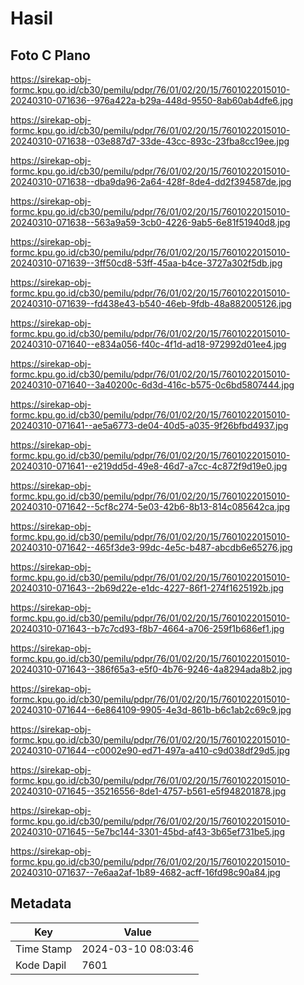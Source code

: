 # Hasil

## Foto C Plano

https://sirekap-obj-formc.kpu.go.id/cb30/pemilu/pdpr/76/01/02/20/15/7601022015010-20240310-071636--976a422a-b29a-448d-9550-8ab60ab4dfe6.jpg

https://sirekap-obj-formc.kpu.go.id/cb30/pemilu/pdpr/76/01/02/20/15/7601022015010-20240310-071638--03e887d7-33de-43cc-893c-23fba8cc19ee.jpg

https://sirekap-obj-formc.kpu.go.id/cb30/pemilu/pdpr/76/01/02/20/15/7601022015010-20240310-071638--dba9da96-2a64-428f-8de4-dd2f394587de.jpg

https://sirekap-obj-formc.kpu.go.id/cb30/pemilu/pdpr/76/01/02/20/15/7601022015010-20240310-071638--563a9a59-3cb0-4226-9ab5-6e81f51940d8.jpg

https://sirekap-obj-formc.kpu.go.id/cb30/pemilu/pdpr/76/01/02/20/15/7601022015010-20240310-071639--3ff50cd8-53ff-45aa-b4ce-3727a302f5db.jpg

https://sirekap-obj-formc.kpu.go.id/cb30/pemilu/pdpr/76/01/02/20/15/7601022015010-20240310-071639--fd438e43-b540-46eb-9fdb-48a882005126.jpg

https://sirekap-obj-formc.kpu.go.id/cb30/pemilu/pdpr/76/01/02/20/15/7601022015010-20240310-071640--e834a056-f40c-4f1d-ad18-972992d01ee4.jpg

https://sirekap-obj-formc.kpu.go.id/cb30/pemilu/pdpr/76/01/02/20/15/7601022015010-20240310-071640--3a40200c-6d3d-416c-b575-0c6bd5807444.jpg

https://sirekap-obj-formc.kpu.go.id/cb30/pemilu/pdpr/76/01/02/20/15/7601022015010-20240310-071641--ae5a6773-de04-40d5-a035-9f26bfbd4937.jpg

https://sirekap-obj-formc.kpu.go.id/cb30/pemilu/pdpr/76/01/02/20/15/7601022015010-20240310-071641--e219dd5d-49e8-46d7-a7cc-4c872f9d19e0.jpg

https://sirekap-obj-formc.kpu.go.id/cb30/pemilu/pdpr/76/01/02/20/15/7601022015010-20240310-071642--5cf8c274-5e03-42b6-8b13-814c085642ca.jpg

https://sirekap-obj-formc.kpu.go.id/cb30/pemilu/pdpr/76/01/02/20/15/7601022015010-20240310-071642--465f3de3-99dc-4e5c-b487-abcdb6e65276.jpg

https://sirekap-obj-formc.kpu.go.id/cb30/pemilu/pdpr/76/01/02/20/15/7601022015010-20240310-071643--2b69d22e-e1dc-4227-86f1-274f1625192b.jpg

https://sirekap-obj-formc.kpu.go.id/cb30/pemilu/pdpr/76/01/02/20/15/7601022015010-20240310-071643--b7c7cd93-f8b7-4664-a706-259f1b686ef1.jpg

https://sirekap-obj-formc.kpu.go.id/cb30/pemilu/pdpr/76/01/02/20/15/7601022015010-20240310-071643--386f65a3-e5f0-4b76-9246-4a8294ada8b2.jpg

https://sirekap-obj-formc.kpu.go.id/cb30/pemilu/pdpr/76/01/02/20/15/7601022015010-20240310-071644--6e864109-9905-4e3d-861b-b6c1ab2c69c9.jpg

https://sirekap-obj-formc.kpu.go.id/cb30/pemilu/pdpr/76/01/02/20/15/7601022015010-20240310-071644--c0002e90-ed71-497a-a410-c9d038df29d5.jpg

https://sirekap-obj-formc.kpu.go.id/cb30/pemilu/pdpr/76/01/02/20/15/7601022015010-20240310-071645--35216556-8de1-4757-b561-e5f948201878.jpg

https://sirekap-obj-formc.kpu.go.id/cb30/pemilu/pdpr/76/01/02/20/15/7601022015010-20240310-071645--5e7bc144-3301-45bd-af43-3b65ef731be5.jpg

https://sirekap-obj-formc.kpu.go.id/cb30/pemilu/pdpr/76/01/02/20/15/7601022015010-20240310-071637--7e6aa2af-1b89-4682-acff-16fd98c90a84.jpg


## Metadata

| Key        | Value               |
| ---------- | ------------------- |
| Time Stamp | 2024-03-10 08:03:46 |
| Kode Dapil | 7601                |



